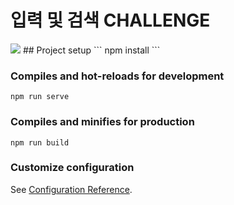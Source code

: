 # 입력 및 검색 CHALLENGE
<img src="https://img.shields.io/badge/Vue.js-4FC08D?style=flat-square&logo=Vue.js&logoColor=white"/>
## Project setup
```
npm install
```

### Compiles and hot-reloads for development
```
npm run serve
```

### Compiles and minifies for production
```
npm run build
```

### Customize configuration
See [Configuration Reference](https://cli.vuejs.org/config/).
